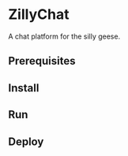 # ZillyChat
A chat platform for the silly geese.

## Prerequisites


## Install


## Run


## Deploy

